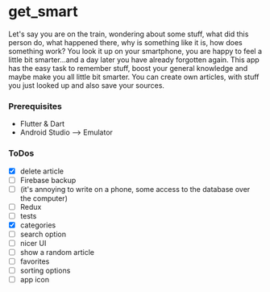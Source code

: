 # get_smart

Let's say you are on the train, wondering about some stuff, what did this person do, what happened there, why is something like it is, how does something work? 
You look it up on your smartphone, you are happy to feel a little bit smarter...and a day later you have already forgotten again.
This app has the easy task to remember stuff, boost your general knowledge and maybe make you all little bit smarter. You can create own articles, with stuff you just looked up
and also save your sources. 

### Prerequisites

* Flutter & Dart
* Android Studio --> Emulator

### ToDos

- [x] delete article
- [ ] Firebase backup
- [ ] (it's annoying to write on a phone, some access to the database over the computer)
- [ ] Redux
- [ ] tests
- [x] categories
- [ ] search option
- [ ] nicer UI
- [ ] show a random article
- [ ] favorites
- [ ] sorting options
- [ ] app icon
